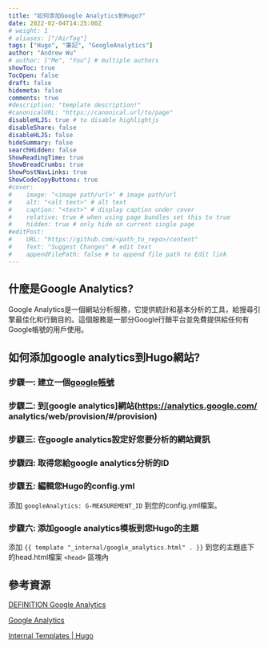 ```yaml
---
title: "如何添加Google Analytics到Hugo?"
date: 2022-02-04T14:25:00Z
# weight: 1
# aliases: ["/AirTag"]
tags: ["Hugo", "筆記", "GoogleAnalytics"]
author: "Andrew Wu"
# author: ["Me", "You"] # multiple authors
showToc: true
TocOpen: false
draft: false
hidemeta: false
comments: true
#description: "template description!"
#canonicalURL: "https://canonical.url/to/page"
disableHLJS: true # to disable highlightjs
disableShare: false
disableHLJS: false
hideSummary: false
searchHidden: false
ShowReadingTime: true
ShowBreadCrumbs: true
ShowPostNavLinks: true
ShowCodeCopyButtons: true
#cover:
#    image: "<image path/url>" # image path/url
#    alt: "<alt text>" # alt text
#    caption: "<text>" # display caption under cover
#    relative: true # when using page bundles set this to true
#    hidden: true # only hide on current single page
#editPost:
#    URL: "https://github.com/<path_to_repo>/content"
#    Text: "Suggest Changes" # edit text
#    appendFilePath: false # to append file path to Edit link
---
```

## 什麼是Google Analytics?

Google Analytics是一個網站分析服務，它提供統計和基本分析的工具，給搜尋引擎最佳化和行銷目的。這個服務是一部分Google行銷平台並免費提供給任何有Google帳號的用戶使用。

## 如何添加google analytics到Hugo網站?

### 步驟一: 建立一個[google帳號](https://accounts.google.com/signup/v2/webcreateaccount?service=analytics&continue=https%3A%2F%2Fanalytics.google.com%2Fanalytics%2Fweb%2F&hl=en&dsh=S923789982%3A1643982945903281&biz=false&flowName=GlifWebSignIn&flowEntry=SignUp&nogm=true)

### 步驟二: 到[google analytics]網站(https://analytics.google.com/ analytics/web/provision/#/provision)

### 步驟三:  在google analytics設定好您要分析的網站資訊

### 步驟四: 取得您給google analytics分析的ID

### 步驟五: 編輯您Hugo的config.yml

添加 `googleAnalytics: G-MEASUREMENT_ID` 到您的config.yml檔案。

### 步驟六: 添加google analytics模板到您Hugo的主題

添加 `{{ template "_internal/google_analytics.html" . }}` 到您的主題底下的head.html檔案 `<head>` 區塊內

## 參考資源

[DEFINITION Google Analytics](https://searchbusinessanalytics.techtarget.com/definition/Google-Analytics)

[Google Analytics](https://analytics.google.com/analytics/web/provision/#/provision)

[Internal Templates | Hugo](https://gohugo.io/templates/internal/)